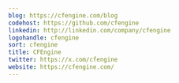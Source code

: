 ```yaml
---
blog: https://cfengine.com/blog
codehost: https://github.com/cfengine
linkedin: http://linkedin.com/company/cfengine
logohandle: cfengine
sort: cfengine
title: CFEngine
twitter: https://x.com/cfengine
website: https://cfengine.com/
---
```

